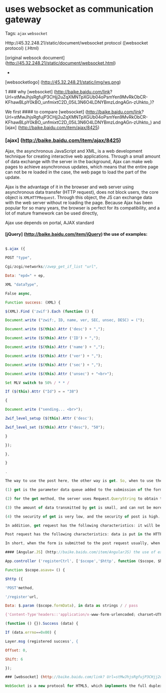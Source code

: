 # uses websocket as communication gateway

Tags: `ajax` `websocket`

Http://45.32.248.21/static/document/websocket protocol ([websocket protocol) (.Html)

[original websock document] (http://45.32.248.21/static/document/websocket.html)

-

[websocketlogo] (http://45.32.248.21/static/img/ws.png)

1 ### why [websocket] (http://baike.baidu.com/link? Url=stMwJhjsRgfujP3CHjj2uZqXMNTpXGUb04oPsmYen9MvRkObCR-KFhawBLpY0kBO_unfmixtC2D_05iL3N6O4LDNYBmzLdngAGn-zUhkto_)?

We first #### to compare [websocket] (http://baike.baidu.com/link? Url=stMwJhjsRgfujP3CHjj2uZqXMNTpXGUb04oPsmYen9MvRkObCR-KFhawBLpY0kBO_unfmixtC2D_05iL3N6O4LDNYBmzLdngAGn-zUhkto_) and [ajax] (http://baike.baidu.com/item/ajax/8425)

### [ajax] (http://baike.baidu.com/item/ajax/8425)

Ajax, the asynchronous JavaScript and XML, is a web development technique for creating interactive web applications. Through a small amount of data exchange with the server in the background, Ajax can make web pages to achieve asynchronous updates, which means that the entire page can not be re loaded in the case, the web page to load the part of the update.

Ajax is the advantage of it in the browser and web server using asynchronous data transfer (HTTP request), does not block users, the core object is `XMLHTTPRequest`. Through this object, the JS can exchange data with the web server without re loading the page. Because Ajax has been popular for so many years, the browser is perfect for its compatibility, and a lot of mature framework can be used directly,

Ajax use depends on portal, AJAX standard

#### [jQuery] (http://baike.baidu.com/item/jQuery) the use of examples:

```javascript

$.ajax ({

POST "type",

Cgi/zcgi/networks//zwep_get_if_list "url",

Data: "epd=" + ep,

XML "dataType",

False async,

Function success: (XML) {

$(XML).Find ('zwif').Each (function () {

Document.write ("zwif:, ID, name, ver, SEC, unsec, DESC) = (");

Document.write ($(this).Attr ('desc') + ",");

Document.write ($(this).Attr ('ID') + ",");

Document.write ($(this).Attr ('name') + ",");

Document.write ($(this).Attr ('ver') + ",");

Document.write ($(this).Attr ('sec') + ",");

Document.write ($(this).Attr ('unsec') + "<br>");

Set MLV switch to 50% / * * /

If ($(this).Attr ("Id") = = "38")

{

Document.write ("sending... <br>");

Zwif_level_setup ($(this).Attr ('desc');

Zwif_level_set ($(this).Attr ("desc"), "50");

}

});

},

}

.

The way to use the post here, the other way is get. So, when to use the get request, when to use the post request? What is their difference?

(1) get is the parameter data queue added to the submission of the form of the ACTION attribute refers to the URL, and the values of each field in the form one by one, in the URL can be seen. Post is through the post HTTP mechanism, the various fields of the form and its contents are placed in the HEADER URL together with the ACTION property referred to the HTML address, the user can not see this process.

(2) for the get method, the server uses Request.QueryString to obtain the value of the variable, for post, the server side with the Request.Form to obtain the variables submitted. The parameters of the two methods can be obtained by Request.

(3) the amount of data transmitted by get is small, and can not be more than 2KB. The amount of data transmitted by Post is larger, generally is not restricted by default. But in theory, due to the different server.

(4) the security of get is very low, and the security of post is high.

In addition, get request has the following characteristics: it will be added to the URL data, through this way to the server, usually the use of a? On the end of the URL address and the beginning of the data parameter, the parameters of each data parameter appear in the form of "name = value".

Post request has the following characteristics: data is put in the HTTP main body weight, the organization is more than one way, there are & connection way, also has the separator, can hide the parameters, transfer a large number of data, more convenient.

In short, when the form is submitted to the post request usually, when to send a larger data file with the post request; when the value of the transfer only parameters (not more than 2KB), the get can be used.

#### [Angular.JS] (http://baike.baidu.com/item/AngularJS) the use of examples:

App.controller ('registerCtrl', ['$scope','$http', function ($scope, $http) {

Function $scope.asave= () {

$http ({

'POST'method,

'/register'url,

Data: $.param ($scope.formData), in data as strings / / pass

{'Content-Type'headers::'application/x-www-form-urlencoded; charset=UTF-8'}

(function () {}).Success (data) {

If (data.errno==0x00) {

Layer.msg (registered success', {

Offset: 0,

Shift: 6

});

### [websocket] (http://baike.baidu.com/link? Url=stMwJhjsRgfujP3CHjj2uZqXMNTpXGUb04oPsmYen9MvRkObCR-KFhawBLpY0kBO_unfmixtC2D_05iL3N6O4LDNYBmzLdngAGn-zUhkto_)

WebSocket is a new protocol for HTML5, which implements the full duplex communication between the browser and the server. The essence is to create a `HTTP/HTTPS` protocol for the exchange of data through the TCP connection, server and client